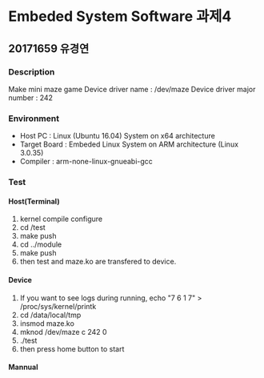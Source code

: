 # Embeded System Software 과제4
## 20171659 유경연

### Description
Make mini maze game
Device driver name : /dev/maze
Device driver major number : 242

### Environment
- Host PC : Linux (Ubuntu 16.04) System on x64 architecture
- Target Board : Embeded Linux System on ARM architecture (Linux 3.0.35)
- Compiler : arm-none-linux-gnueabi-gcc

### Test
#### Host(Terminal)
1. kernel compile configure
2. cd /test 
3. make push
4. cd ../module
5. make push
6. then test and maze.ko are transfered to device.

#### Device
1. If you want to see logs during running, echo "7 6 1 7" > /proc/sys/kernel/printk
2. cd /data/local/tmp
3. insmod maze.ko
4. mknod /dev/maze c 242 0
5. ./test
6. then press home button to start

#### Mannual

